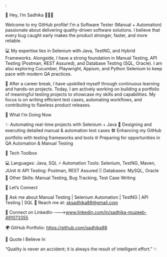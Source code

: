 :

🌸 Hey, I’m Sadhika 👩‍💻✨

Welcome to my GitHub profile! I’m a Software Tester (Manual + Automation) passionate about delivering quality-driven software solutions. I believe that every bug caught early makes the product stronger, faster, and more reliable.

💻 My expertise lies in Selenium with Java, TestNG, and Hybrid Frameworks. Alongside, I have a strong foundation in Manual Testing, API Testing (Postman, REST Assured), and Database Testing (SQL, Oracle). I am also exploring Cucumber, Playwright, Appium, and Python Selenium to keep pace with modern QA practices.

🌱 After a career break, I have upskilled myself through continuous learning and hands-on projects. Today, I am actively working on building a portfolio of meaningful testing projects to showcase my skills and capabilities. My focus is on writing efficient test cases, automating workflows, and contributing to flawless product releases.

🚀 What I’m Doing Now

✨ Automating real-time projects with Selenium + Java
📝 Designing and executing detailed manual & automation test cases
🛠️ Enhancing my GitHub portfolio with testing frameworks and tools
🌐 Preparing for opportunities in QA Automation & Manual Testing

🔧 Tech Toolbox

💻 Languages: Java, SQL
⚡ Automation Tools: Selenium, TestNG, Maven, JUnit
🌐 API Testing: Postman, REST Assured
🗄️ Databases: MySQL, Oracle
📂 Other Skills: Manual Testing, Bug Tracking, Test Case Writing

🌟 Let’s Connect

💬 Ask me about Manual Testing | Selenium Automation | TestNG | API Testing | SQL
📧 Reach me at: sksadhika88@gmail.com

🔗 Connect on LinkedIn---->www.linkedin.com/in/sadhika-muzeeb-491073355

🌍 GitHub Portfolio: https://github.com/sadhika88

💎 Quote I Believe In

“Quality is never an accident; it is always the result of intelligent effort.” ✨
